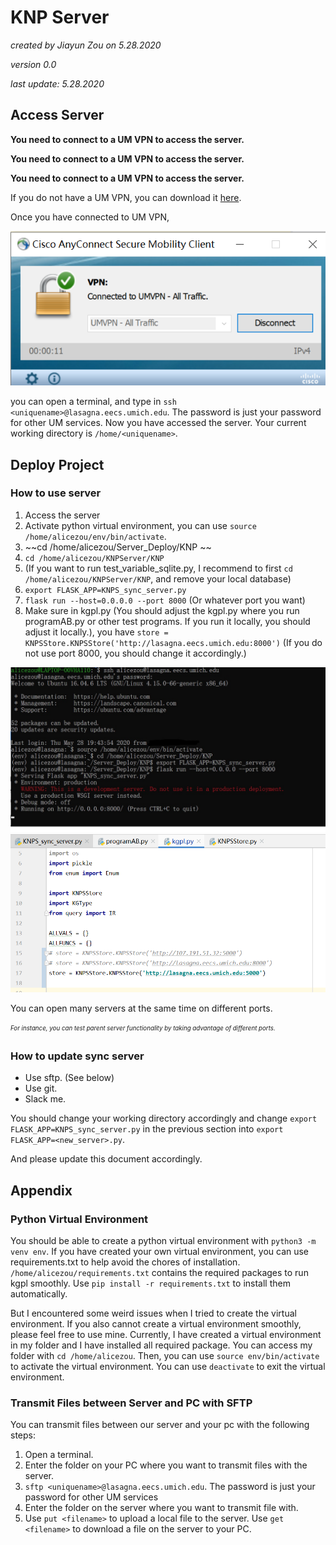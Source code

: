 # KNP Server
_created by Jiayun Zou on 5.28.2020_ 

_version 0.0_

_last update: 5.28.2020_

## Access Server
**You need to connect to a UM VPN to access the server.**

**You need to connect to a UM VPN to access the server.**

**You need to connect to a UM VPN to access the server.**

If you do not have a UM VPN, you can download it [here](https://documentation.its.umich.edu/vpn/vpn-download-windows-vpn-client).

Once you have connected to UM VPN, 

![image](cisco.png)

you can open a terminal, and type in `ssh <uniquename>@lasagna.eecs.umich.edu`. 
The password is just your password for other UM services.
Now you have accessed the server.
Your current working directory is `/home/<uniquename>`.

## Deploy Project
### How to use server
1. Access the server
1. Activate python virtual environment, you can use `source /home/alicezou/env/bin/activate`.
1. ~~cd /home/alicezou/Server_Deploy/KNP ~~
1. `cd /home/alicezou/KNPServer/KNP`
1. (If you want to run test_variable_sqlite.py, I recommend to first `cd /home/alicezou/KNPServer/KNP`, and remove your local database)
1. `export FLASK_APP=KNPS_sync_server.py` 
1. `flask run --host=0.0.0.0 --port 8000` (Or whatever port you want)
1. Make sure in kgpl.py (You should adjust the kgpl.py where you run programAB.py or other test programs.
If you run it locally, you should adjust it locally.), you have 
`store = KNPSStore.KNPSStore('http://lasagna.eecs.umich.edu:8000')` 
(If you do not use port 8000, you should change it accordingly.)


![image](server.jpg)
![image](kgpl.png)

You can open many servers at the same time on different ports. 

<sub><sup>_For instance, you can test parent server functionality by taking advantage of 
different ports._</sup></sub>

### How to update sync server
- Use sftp. (See below)
- Use git.
- Slack me.

You should change your working directory accordingly and change 
`export FLASK_APP=KNPS_sync_server.py` in the previous section into
`export FLASK_APP=<new_server>.py`. 

And please update this document accordingly.

## Appendix
### Python Virtual Environment
You should be able to create a python virtual environment with
`python3 -m venv env`.
If you have created your own virtual environment, you can use requirements.txt to help 
avoid the chores of installation. 
`/home/alicezou/requirements.txt` contains the required packages
to run kgpl smoothly. Use `pip install -r requirements.txt` to install them automatically.

But I encountered some weird issues when I tried to create the virtual environment. 
If you also cannot create a virtual environment smoothly, please feel free to use mine.
Currently, I have created a virtual environment in my folder
and I have installed all required package. You can access my folder with
`cd /home/alicezou`. Then, you can use `source env/bin/activate`
to activate the virtual environment. You can use `deactivate` to exit the 
virtual environment.


### Transmit Files between Server and PC with SFTP
You can transmit files between our server and your pc with the following steps:
1. Open a terminal.
2. Enter the folder on your PC where you want to transmit files with the server.
3. `sftp <uniquename>@lasagna.eecs.umich.edu`. The password is just your password for other UM services
4. Enter the folder on the server where you want to transmit file with.
5. Use `put <filename>` to upload a local file to the server.
Use `get <filename>` to download a file on the server to your PC.



